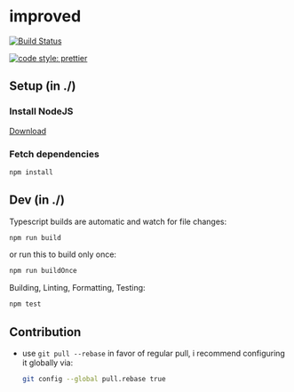 # improved

[![Build Status](https://travis-ci.org/LSBOSS/improved.svg?branch=master)](https://travis-ci.org/LSBOSS/improved)

[![code style: prettier](https://img.shields.io/badge/code_style-prettier-ff69b4.svg?style=flat-square)](https://github.com/prettier/prettier)

## Setup (in ./)

### Install NodeJS

[Download](https://nodejs.org/en/download/current/)

### Fetch dependencies

```bash
npm install
```

## Dev (in ./)

Typescript builds are automatic and watch for file changes:
```bash
npm run build
```

or run this to build only once:
```bash
npm run buildOnce
```

Building, Linting, Formatting, Testing:
```bash
npm test
```

## Contribution

- use `git pull --rebase` in favor of regular pull, i recommend configuring it globally via:
  ```bash
  git config --global pull.rebase true
  ```
